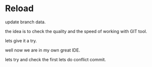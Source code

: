# Reload

update branch data.

the idea is to check the quality and the speed of working with GIT tool.

lets give it a try.

well now we are in my own great IDE.

lets try and check the first lets do conflict  commit.


